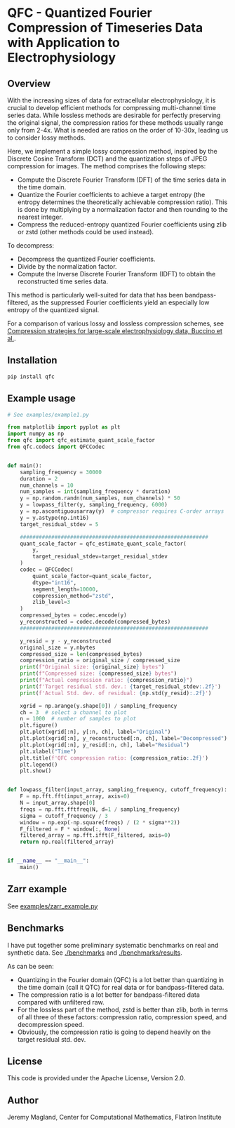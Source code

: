 # QFC - Quantized Fourier Compression of Timeseries Data with Application to Electrophysiology

## Overview

With the increasing sizes of data for extracellular electrophysiology, it is crucial to develop efficient methods for compressing multi-channel time series data. While lossless methods are desirable for perfectly preserving the original signal, the compression ratios for these methods usually range only from 2-4x. What is needed are ratios on the order of 10-30x, leading us to consider lossy methods.

Here, we implement a simple lossy compression method, inspired by the Discrete Cosine Transform (DCT) and the quantization steps of JPEG compression for images. The method comprises the following steps:
* Compute the Discrete Fourier Transform (DFT) of the time series data in the time domain.
* Quantize the Fourier coefficients to achieve a target entropy (the entropy determines the theoretically achievable compression ratio). This is done by multiplying by a normalization factor and then rounding to the nearest integer.
* Compress the reduced-entropy quantized Fourier coefficients using zlib or zstd (other methods could be used instead).

To decompress:
* Decompress the quantized Fourier coefficients.
* Divide by the normalization factor.
* Compute the Inverse Discrete Fourier Transform (IDFT) to obtain the reconstructed time series data.

This method is particularly well-suited for data that has been bandpass-filtered, as the suppressed Fourier coefficients yield an especially low entropy of the quantized signal.

For a comparison of various lossy and lossless compression schemes, see [Compression strategies for large-scale electrophysiology data, Buccino et al.](https://www.biorxiv.org/content/10.1101/2023.05.22.541700v2.full.pdf).

## Installation

```bash
pip install qfc
```

## Example usage

```python
# See examples/example1.py

from matplotlib import pyplot as plt
import numpy as np
from qfc import qfc_estimate_quant_scale_factor
from qfc.codecs import QFCCodec


def main():
    sampling_frequency = 30000
    duration = 2
    num_channels = 10
    num_samples = int(sampling_frequency * duration)
    y = np.random.randn(num_samples, num_channels) * 50
    y = lowpass_filter(y, sampling_frequency, 6000)
    y = np.ascontiguousarray(y)  # compressor requires C-order arrays
    y = y.astype(np.int16)
    target_residual_stdev = 5

    ############################################################
    quant_scale_factor = qfc_estimate_quant_scale_factor(
        y,
        target_residual_stdev=target_residual_stdev
    )
    codec = QFCCodec(
        quant_scale_factor=quant_scale_factor,
        dtype="int16",
        segment_length=10000,
        compression_method="zstd",
        zlib_level=3
    )
    compressed_bytes = codec.encode(y)
    y_reconstructed = codec.decode(compressed_bytes)
    ############################################################

    y_resid = y - y_reconstructed
    original_size = y.nbytes
    compressed_size = len(compressed_bytes)
    compression_ratio = original_size / compressed_size
    print(f"Original size: {original_size} bytes")
    print(f"Compressed size: {compressed_size} bytes")
    print(f"Actual compression ratio: {compression_ratio}")
    print(f'Target residual std. dev.: {target_residual_stdev:.2f}')
    print(f'Actual Std. dev. of residual: {np.std(y_resid):.2f}')

    xgrid = np.arange(y.shape[0]) / sampling_frequency
    ch = 3  # select a channel to plot
    n = 1000  # number of samples to plot
    plt.figure()
    plt.plot(xgrid[:n], y[:n, ch], label="Original")
    plt.plot(xgrid[:n], y_reconstructed[:n, ch], label="Decompressed")
    plt.plot(xgrid[:n], y_resid[:n, ch], label="Residual")
    plt.xlabel("Time")
    plt.title(f'QFC compression ratio: {compression_ratio:.2f}')
    plt.legend()
    plt.show()


def lowpass_filter(input_array, sampling_frequency, cutoff_frequency):
    F = np.fft.fft(input_array, axis=0)
    N = input_array.shape[0]
    freqs = np.fft.fftfreq(N, d=1 / sampling_frequency)
    sigma = cutoff_frequency / 3
    window = np.exp(-np.square(freqs) / (2 * sigma**2))
    F_filtered = F * window[:, None]
    filtered_array = np.fft.ifft(F_filtered, axis=0)
    return np.real(filtered_array)


if __name__ == "__main__":
    main()
```

## Zarr example

See [examples/zarr_example.py](./examples/zarr_example.py)

## Benchmarks

I have put together some preliminary systematic benchmarks on real and synthetic data. See [./benchmarks](./benchmarks) and [./benchmarks/results](./benchmarks/results).

As can be seen:
- Quantizing in the Fourier domain (QFC) is a lot better than quantizing in the time domain (call it QTC) for real data or for bandpass-filtered data.
- The compression ratio is a lot better for bandpass-filtered data compared with unfiltered raw.
- For the lossless part of the method, zstd is better than zlib, both in terms of all three of these factors: compression ratio, compression speed, and decompression speed.
- Obviously, the compression ratio is going to depend heavily on the target residual std. dev.

## License

This code is provided under the Apache License, Version 2.0.


## Author

Jeremy Magland, Center for Computational Mathematics, Flatiron Institute
